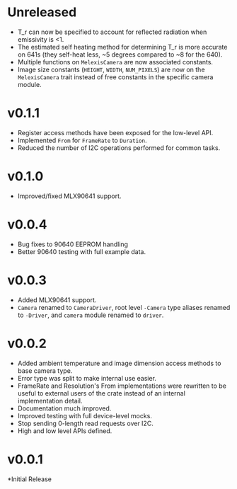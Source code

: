 # Unreleased

* T_r can now be specified to account for reflected radiation when emissivity is
  <1.
* The estimated self heating method for determining T_r is more accurate on 641s
  (they self-heat less, ~5 degrees compared to ~8 for the 640).
* Multiple functions on `MelexisCamera` are now associated constants.
* Image size constants (`HEIGHT`, `WIDTH`, `NUM_PIXELS`) are now on the
  `MelexisCamera` trait instead of free constants in the specific camera module.

# v0.1.1

* Register access methods have been exposed for the low-level API.
* Implemented `From` for `FrameRate` to `Duration`.
* Reduced the number of I2C operations performed for common tasks.

# v0.1.0

* Improved/fixed MLX90641 support.

# v0.0.4

* Bug fixes to 90640 EEPROM handling
* Better 90640 testing with full example data.

# v0.0.3

* Added MLX90641 support.
* `Camera` renamed to `CameraDriver`, root level `-Camera` type aliases renamed
  to `-Driver`, and `camera` module renamed to `driver`.

# v0.0.2

* Added ambient temperature and image dimension access methods to base camera
  type.
* Error type was split to make internal use easier.
* FrameRate and Resolution's From implementations were rewritten to be useful to
  external users of the crate instead of an internal implementation detail.
* Documentation much improved.
* Improved testing with full device-level mocks.
* Stop sending 0-length read requests over I2C.
* High and low level APIs defined.

# v0.0.1

*Initial Release
